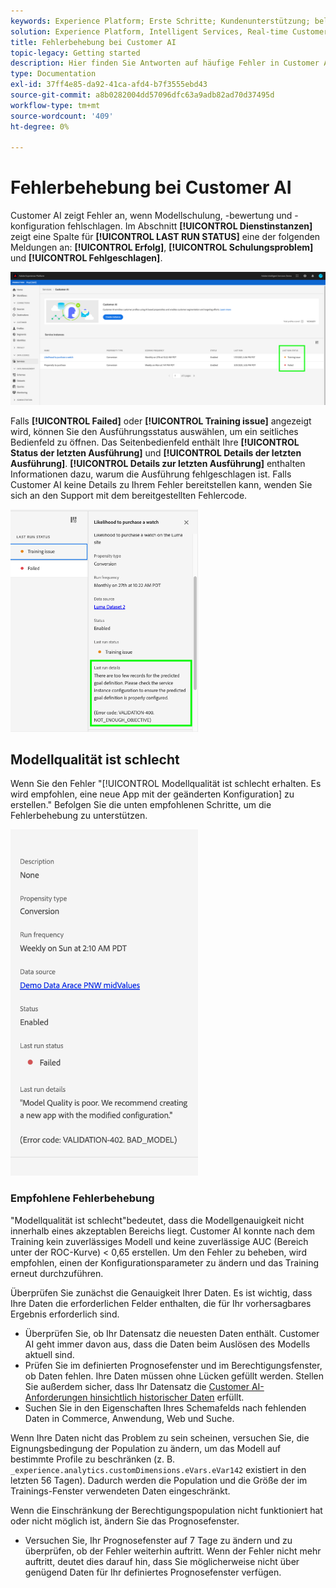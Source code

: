 ```yaml
---
keywords: Experience Platform; Erste Schritte; Kundenunterstützung; beliebte Themen; Eingabe der Kundenunterstützung; Ausgabe der Kundenai; Fehlerbehebung bei Kundenai; Fehler bei Kundenai
solution: Experience Platform, Intelligent Services, Real-time Customer Data Platform
title: Fehlerbehebung bei Customer AI
topic-legacy: Getting started
description: Hier finden Sie Antworten auf häufige Fehler in Customer AI.
type: Documentation
exl-id: 37ff4e85-da92-41ca-afd4-b7f3555ebd43
source-git-commit: a8b0282004dd57096dfc63a9adb82ad70d37495d
workflow-type: tm+mt
source-wordcount: '409'
ht-degree: 0%

---
```


# Fehlerbehebung bei Customer AI

Customer AI zeigt Fehler an, wenn Modellschulung, -bewertung und -konfiguration fehlschlagen. Im Abschnitt **[!UICONTROL Dienstinstanzen]** zeigt eine Spalte für **[!UICONTROL LAST RUN STATUS]** eine der folgenden Meldungen an: **[!UICONTROL Erfolg]**, **[!UICONTROL Schulungsproblem]** und **[!UICONTROL Fehlgeschlagen]**.

![Letzter Ausführungsstatus](./images/errors/last-run-status.png)

Falls **[!UICONTROL Failed]** oder **[!UICONTROL Training issue]** angezeigt wird, können Sie den Ausführungsstatus auswählen, um ein seitliches Bedienfeld zu öffnen. Das Seitenbedienfeld enthält Ihre **[!UICONTROL Status der letzten Ausführung]** und **[!UICONTROL Details der letzten Ausführung]**. **[!UICONTROL Details zur letzten Ausführung]** enthalten Informationen dazu, warum die Ausführung fehlgeschlagen ist. Falls Customer AI keine Details zu Ihrem Fehler bereitstellen kann, wenden Sie sich an den Support mit dem bereitgestellten Fehlercode.

<img src="./images/errors/last-run-details.png" width="300" /><br />

## Modellqualität ist schlecht

Wenn Sie den Fehler &quot;[!UICONTROL Modellqualität ist schlecht erhalten. Es wird empfohlen, eine neue App mit der geänderten Konfiguration] zu erstellen.&quot; Befolgen Sie die unten empfohlenen Schritte, um die Fehlerbehebung zu unterstützen.

<img src="./images/errors/model-quality.png" width="300" /><br />

### Empfohlene Fehlerbehebung

&quot;Modellqualität ist schlecht&quot;bedeutet, dass die Modellgenauigkeit nicht innerhalb eines akzeptablen Bereichs liegt. Customer AI konnte nach dem Training kein zuverlässiges Modell und keine zuverlässige AUC (Bereich unter der ROC-Kurve) &lt; 0,65 erstellen. Um den Fehler zu beheben, wird empfohlen, einen der Konfigurationsparameter zu ändern und das Training erneut durchzuführen.

Überprüfen Sie zunächst die Genauigkeit Ihrer Daten. Es ist wichtig, dass Ihre Daten die erforderlichen Felder enthalten, die für Ihr vorhersagbares Ergebnis erforderlich sind.

- Überprüfen Sie, ob Ihr Datensatz die neuesten Daten enthält. Customer AI geht immer davon aus, dass die Daten beim Auslösen des Modells aktuell sind.
- Prüfen Sie im definierten Prognosefenster und im Berechtigungsfenster, ob Daten fehlen. Ihre Daten müssen ohne Lücken gefüllt werden. Stellen Sie außerdem sicher, dass Ihr Datensatz die [Customer AI-Anforderungen hinsichtlich historischer Daten](./input-output.md#data-requirements) erfüllt.
- Suchen Sie in den Eigenschaften Ihres Schemafelds nach fehlenden Daten in Commerce, Anwendung, Web und Suche.

Wenn Ihre Daten nicht das Problem zu sein scheinen, versuchen Sie, die Eignungsbedingung der Population zu ändern, um das Modell auf bestimmte Profile zu beschränken (z. B. `_experience.analytics.customDimensions.eVars.eVar142` existiert in den letzten 56 Tagen). Dadurch werden die Population und die Größe der im Trainings-Fenster verwendeten Daten eingeschränkt.

Wenn die Einschränkung der Berechtigungspopulation nicht funktioniert hat oder nicht möglich ist, ändern Sie das Prognosefenster.

- Versuchen Sie, Ihr Prognosefenster auf 7 Tage zu ändern und zu überprüfen, ob der Fehler weiterhin auftritt. Wenn der Fehler nicht mehr auftritt, deutet dies darauf hin, dass Sie möglicherweise nicht über genügend Daten für Ihr definiertes Prognosefenster verfügen.
